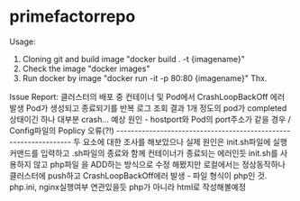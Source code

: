 # primefactorrepo

Usage:

  1. Cloning git and build image "docker build . -t {imagename}"
  2. Check the image "docker images"
  3. Run docker by image "docker run -it -p 80:80 {imagename}"
  Thx.
  
  

Issue Report:
  클러스터의 배포 중 컨테이너 및 Pod에서 CrashLoopBackOff 에러 발생
      Pod가 생성되고 종료되기를 반복
      로그 조회 결과 1개 정도의 pod가 completed 상태이긴 하나 대부분 crash...
      예상 원인 - hostport와 Pod의 port주소가 같을 경우 / Config파일의 Poplicy 오류(?!)
      -----------------------------------------------------------------
      두 요소에 대한 조사를 해보았으나 실제 원인은 init.sh파일에 실행 커맨드를 입력하고 .sh파일의 종료와 함께 컨테이너가 종료되는 에러인듯
      init.sh를 사용하지 않고 php파일 을 ADD하는 방식으로 수정
      해봤지만 로컬에서는 정상동작하나 클러스터에 push하고 CrashLoopBackOff에러 발생 - 파일 형식이 php인 것. php.ini, nginx실행여부 연관있을듯
      php가 아니라 html로 작성해볼예정
